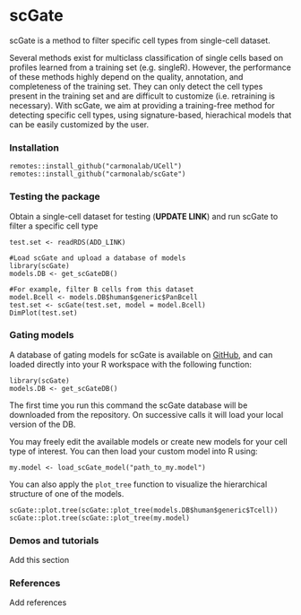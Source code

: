 # scGate

scGate is a method to filter specific cell types from single-cell dataset.

Several methods exist for multiclass classification of single cells based on profiles learned from a training set (e.g. singleR). However, the performance of these methods highly depend on the quality, annotation, and completeness of the training set. They can only detect the cell types present in the training set and are difficult to customize (i.e. retraining is necessary). With scGate, we aim at providing a training-free method for detecting specific cell types, using signature-based, hierachical models that can be easily customized by the user. 


### Installation
```
remotes::install_github("carmonalab/UCell")
remotes::install_github("carmonalab/scGate")
```

### Testing the package

Obtain a single-cell dataset for testing (**UPDATE LINK**) and run scGate to filter a specific cell type
```
test.set <- readRDS(ADD_LINK)

#Load scGate and upload a database of models
library(scGate)
models.DB <- get_scGateDB()

#For example, filter B cells from this dataset
model.Bcell <- models.DB$human$generic$PanBcell 
test.set <- scGate(test.set, model = model.Bcell)
DimPlot(test.set)
```

### Gating models
A database of gating models for scGate is available on [GitHub](https://github.com/carmonalab/scGate_models), and can loaded directly into your R workspace with the following function:
```
library(scGate)
models.DB <- get_scGateDB()
```
The first time you run this command the scGate database will be downloaded from the repository. On successive calls it will load your local version of the DB.

You may freely edit the available models or create new models for your cell type of interest. You can then load your custom model into R using:
```
my.model <- load_scGate_model("path_to_my.model")
```

You can also apply the `plot_tree` function to visualize the hierarchical structure of one of the models.
```
scGate::plot.tree(scGate::plot_tree(models.DB$human$generic$Tcell))
scGate::plot.tree(scGate::plot_tree(my.model)
```

### Demos and tutorials

Add this section

### References

Add references



